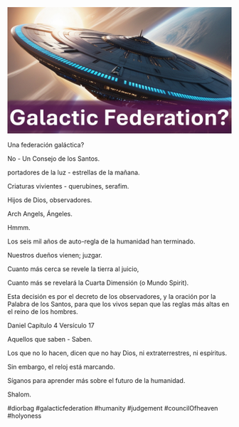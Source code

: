![Video cover image](../cover.jpg "cover photo")

Una federación galáctica?

No - Un Consejo de los Santos.

portadores de la luz - estrellas de la mañana.

Criaturas vivientes - querubines, serafim.

Hijos de Dios, observadores.

Arch Angels, Ángeles.

Hmmm.

Los seis mil años de auto-regla de la humanidad han terminado.

Nuestros dueños vienen; juzgar.

Cuanto más cerca se revele la tierra al juicio,

Cuanto más se revelará la Cuarta Dimensión (o Mundo Spirit).

Esta decisión es por el decreto de los observadores, y la oración por la Palabra de los Santos, para que los vivos sepan que las reglas más altas en el reino de los hombres.

Daniel Capítulo 4 Versículo 17

Aquellos que saben - Saben.

Los que no lo hacen, dicen que no hay Dios, ni extraterrestres, ni espíritus.

Sin embargo, el reloj está marcando.

Síganos para aprender más sobre el futuro de la humanidad.

Shalom.

#diorbag ​​#galacticfederation #humanity #judgement #councilOfheaven #holyoness